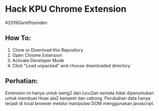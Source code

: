 # Hack KPU Chrome Extension

#2019GantiPesinden

## How To:

1. Clone or Download this Repository
2. Open Chrome Extension
3. Activate Developer Mode
4. Click "Load unpacked" and choose downloaded directory

## Perhatian:

Extension ini hanya untuk iseng2 dan lucu2an semata tidak diperuntukan untuk membuat Hoax ala2 kampret dan cebong.
Perubahan data hanya terjadi di local browser melalui manipulasi DOM menggunakan javascript.
